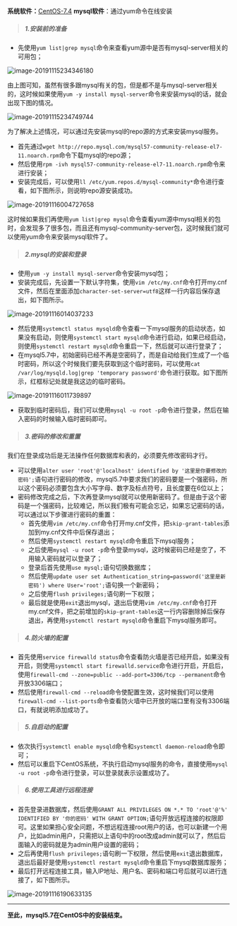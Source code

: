 **系统软件：**[CentOS-7.4](https://pan.baidu.com/s/1HwhZa1xWg8aDipRdQgfkyg)   **mysql软件**：通过yum命令在线安装

> ##### 1.安装前的准备

- 先使用`yum list|grep mysql`命令来查看yum源中是否有mysql-server相关的可用包；

![image-20191115234346180](https://cdn.jsdelivr.net/gh/gongcqq/FigureBed@main/Image/Typora/20201118133808.png)

由上图可知，虽然有很多跟mysql有关的包，但是都不是与mysql-server相关的，这时候如果使用`yum -y install mysql-server`命令来安装mysql的话，就会出现下图的情况。

![image-20191115234749744](https://cdn.jsdelivr.net/gh/gongcqq/FigureBed@main/Image/Typora/20201118133832.png) 

为了解决上述情况，可以通过先安装mysql的repo源的方式来安装mysql服务。

- 首先通过`wget http://repo.mysql.com/mysql57-community-release-el7-11.noarch.rpm`命令下载mysql的repo源；
- 然后使用`rpm -ivh mysql57-community-release-el7-11.noarch.rpm`命令来进行安装；
- 安装完成后，可以使用`ll /etc/yum.repos.d/mysql-community*`命令进行查看，如下图所示，则说明repo源安装成功。

![image-20191116004727658](https://cdn.jsdelivr.net/gh/gongcqq/FigureBed@main/Image/Typora/20201118133843.png)

这时候如果我们再使用`yum list|grep mysql`命令查看yum源中mysql相关的包时，会发现多了很多包，而且还有mysql-community-server包，这时候我们就可以使用yum命令来安装mysql软件了。

> ##### 2.mysql的安装和登录

- 使用`yum -y install mysql-server`命令安装mysql包；
- 安装完成后，先设置一下默认字符集，使用`vim /etc/my.cnf`命令打开my.cnf文件，然后在里面添加`character-set-server=utf8`这样一行内容后保存退出，如下图所示。

![image-20191116014037233](https://cdn.jsdelivr.net/gh/gongcqq/FigureBed@main/Image/Typora/20201118133852.png) 

- 然后使用`systemctl status mysqld`命令查看一下mysql服务的启动状态，如果没有启动，则使用`systemctl start mysqld`命令进行启动，如果已经启动，则使用`systemctl restart mysqld`命令重启一下，然后就可以进行登录了；
- 在mysql5.7中，初始密码已经不再是空密码了，而是自动给我们生成了一个临时密码，所以这个时候我们要先获取到这个临时密码，可以使用`cat /var/log/mysqld.log|grep 'temporary password'`命令进行获取。如下图所示，红框标记处就是我这边的临时密码。

![image-20191116011739897](https://cdn.jsdelivr.net/gh/gongcqq/FigureBed@main/Image/Typora/20201118133857.png)

- 获取到临时密码后，我们可以使用`mysql -u root -p`命令进行登录，然后在输入密码的时候输入临时密码即可。

> ##### 3.密码的修改和重置

我们在登录成功后是无法操作任何数据库和表的，必须要先修改密码才行。

- 可以使用`alter user 'root'@'localhost' identified by '这里是你要修改的密码';`语句进行密码的修改，mysql5.7中要求我们的密码要是一个强密码，所以这个密码必须要包含大小写字母、数字及标点符号，且长度要在6位以上；
- 密码修改完成之后，下次再登录mysql就可以使用新密码了。但是由于这个密码是一个强密码，比较难记，所以我们极有可能会忘记，如果忘记密码的话，可以通过以下步骤进行密码的重置：
  - 首先使用`vim /etc/my.cnf`命令打开my.cnf文件，把`skip-grant-tables`添加到my.cnf文件中后保存退出；
  - 然后使用`systemctl restart mysqld`命令重启下mysql服务；
  - 之后使用`mysql -u root -p`命令登录mysql，这时候密码已经是空了，不用输入密码就可以登录了；
  - 登录后首先使用`use mysql;`语句切换数据库；
  - 然后使用`update user set Authentication_string=password('这里是新密码') where User='root';`语句换一个新密码；
  - 之后使用`flush privileges;`语句刷一下权限；
  - 最后就是使用`exit`退出mysql，退出后使用`vim /etc/my.cnf`命令打开my.cnf文件，把之前增加的`skip-grant-tables`这一行内容删除掉后保存退出，再使用`systemctl restart mysqld`命令重启下mysql服务即可。

> ##### 4.防火墙的配置

- 首先使用`service firewalld status`命令查看防火墙是否已经开启，如果没有开启，则使用`systemctl start firewalld.service`命令进行开启，开启后，使用`firewall-cmd --zone=public --add-port=3306/tcp --permanent`命令开放3306端口；
- 然后使用`firewall-cmd --reload`命令使配置生效，这时候我们可以使用`firewall-cmd --list-ports`命令查看防火墙中已开放的端口里有没有3306端口，有就说明添加成功了。

> ##### 5.自启动的配置

- 依次执行`systemctl enable mysqld`命令和`systemctl daemon-reload`命令即可；
- 然后可以重启下CentOS系统，不执行启动mysql服务的命令，直接使用`mysql -u root -p`命令进行登录，可以登录就表示设置成功了。

> ##### 6.使用工具进行远程连接

- 首先登录进数据库，然后使用`GRANT ALL PRIVILEGES ON *.* TO 'root'@'%' IDENTIFIED BY '你的密码' WITH GRANT OPTION;`语句开放远程连接的权限即可。这里如果担心安全问题，不想远程连接root用户的话，也可以新建一个用户，比如admin用户，只需把以上语句中的root改成admin就可以了，然后后面输入的密码就是为admin用户设置的密码；
- 之后再使用`flush privileges;`语句刷一下权限，然后使用`exit`退出数据库，退出后最好是使用`systemctl restart mysqld`命令重启下mysql数据库服务；
- 最后打开远程连接工具，输入IP地址、用户名、密码和端口号后就可以进行连接了，如下图所示。

![image-20191116190633135](https://cdn.jsdelivr.net/gh/gongcqq/FigureBed@main/Image/Typora/20201118133908.png) 

---

**至此，mysql5.7在CentOS中的安装结束。**